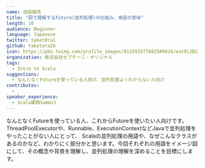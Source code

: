 ```yaml
---
name: 池田健虎
title: "図で理解するFuture(並列処理)の仕組み、用語の意味"
length: 10
audience: Beginner
language: Japanese
twitter: taket0ra1
github: taketora26
icon: https://pbs.twimg.com/profile_images/813291577682509824/eut9iJB2_400x400.jpg
organization: 株式会社セプテーニ・オリジナル
tags:
  - Intro to Scala
suggestions:
  - なんとなくFutureを使っている人向け、並列処理よくわからない人向け
contributes:
  - 
speaker_experience:
  - Scala関西Summit
---
```

なんとなくFutureを使っている人、これからFutureを使いたい人向けです。
ThreadPoolExecutorや、Runnable、ExecutionContextなどJavaで並列処理をやったことがない人にとって、
Scalaの並列処理の用語や、なぜこんなクラスがあるのかなど、わかりにく部分かと思います。今回それぞれの用語をイメージ図にして、その概念や背景を理解し、並列処理の理解を深めることを目標にします。
